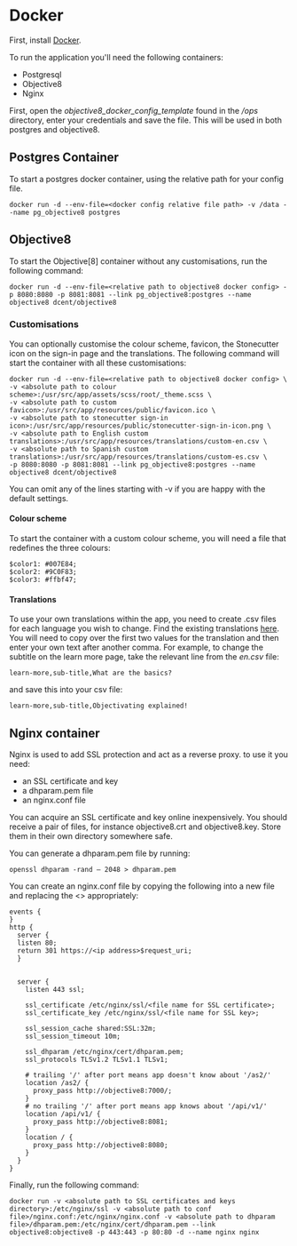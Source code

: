 # Docker

First, install [Docker](https://www.docker.com/).

To run the application you'll need the following containers:

* Postgresql
* Objective8
* Nginx

First, open the *objective8_docker_config_template* found in the */ops* directory, enter your credentials and save the file. This will be used in both postgres and objective8.

## Postgres Container

To start a postgres docker container, using the relative path for your config file.

    docker run -d --env-file=<docker config relative file path> -v /data --name pg_objective8 postgres

## Objective8

To start the Objective[8] container without any customisations, run the following command:

    docker run -d --env-file=<relative path to objective8 docker config> -p 8080:8080 -p 8081:8081 --link pg_objective8:postgres --name objective8 dcent/objective8
    
### Customisations

You can optionally customise the colour scheme, favicon, the Stonecutter icon on the sign-in page and the translations. The following command will start the container with all these customisations:

    docker run -d --env-file=<relative path to objective8 docker config> \
    -v <absolute path to colour scheme>:/usr/src/app/assets/scss/root/_theme.scss \
    -v <absolute path to custom favicon>:/usr/src/app/resources/public/favicon.ico \
    -v <absolute path to stonecutter sign-in icon>:/usr/src/app/resources/public/stonecutter-sign-in-icon.png \
    -v <absolute path to English custom translations>:/usr/src/app/resources/translations/custom-en.csv \
    -v <absolute path to Spanish custom translations>:/usr/src/app/resources/translations/custom-es.csv \
    -p 8080:8080 -p 8081:8081 --link pg_objective8:postgres --name objective8 dcent/objective8

You can omit any of the lines starting with -v if you are happy with the default settings.

#### Colour scheme

To start the container with a custom colour scheme, you will need a file that redefines the three colours:

    $color1: #007E84;
    $color2: #9C0F83;
    $color3: #ffbf47;
    
#### Translations

To use your own translations within the app, you need to create .csv files for each language you wish to change. Find the existing translations [here](../resources/translations/en.csv). 
You will need to copy over the first two values for the translation and then enter your own text after another comma. For example, to change the subtitle on the learn more page, take the relevant line from the *en.csv* file:

    learn-more,sub-title,What are the basics?

and save this into your csv file:

    learn-more,sub-title,Objectivating explained!


    
## Nginx container

Nginx is used to add SSL protection and act as a reverse proxy. to use it you need:

* an SSL certificate and key
* a dhparam.pem file
* an nginx.conf file

You can acquire an SSL certificate and key online inexpensively. You should receive a pair of files, for instance objective8.crt and objective8.key. Store them in their own directory somewhere safe.

You can generate a dhparam.pem file by running: 
    
    openssl dhparam -rand – 2048 > dhparam.pem
 
You can create an nginx.conf file by copying the following into a new file and replacing the <> appropriately:

    events {
    }
    http {
      server {
      listen 80;
      return 301 https://<ip address>$request_uri;
      }
      
      
      server {
        listen 443 ssl;
      
        ssl_certificate /etc/nginx/ssl/<file name for SSL certificate>;
        ssl_certificate_key /etc/nginx/ssl/<file name for SSL key>;
      
        ssl_session_cache shared:SSL:32m;
        ssl_session_timeout 10m;
      
        ssl_dhparam /etc/nginx/cert/dhparam.pem;
        ssl_protocols TLSv1.2 TLSv1.1 TLSv1;
      
        # trailing '/' after port means app doesn't know about '/as2/'
        location /as2/ {
          proxy_pass http://objective8:7000/;
        }
        # no trailing '/' after port means app knows about '/api/v1/'
        location /api/v1/ {
          proxy_pass http://objective8:8081;
        }
        location / {
          proxy_pass http://objective8:8080;
        }
      }
    }


Finally, run the following command:

    docker run -v <absolute path to SSL certificates and keys directory>:/etc/nginx/ssl -v <absolute path to conf file>/nginx.conf:/etc/nginx/nginx.conf -v <absolute path to dhparam file>/dhparam.pem:/etc/nginx/cert/dhparam.pem --link objective8:objective8 -p 443:443 -p 80:80 -d --name nginx nginx
        
